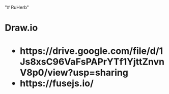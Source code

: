 "# RuHerb" 


<h1>Draw.io<h1>
<ul><li>https://drive.google.com/file/d/1Js8xsC96VaFsPAPrYTf1YjttZnvnV8p0/view?usp=sharing</li>
  <li>https://fusejs.io/</li><ul>
